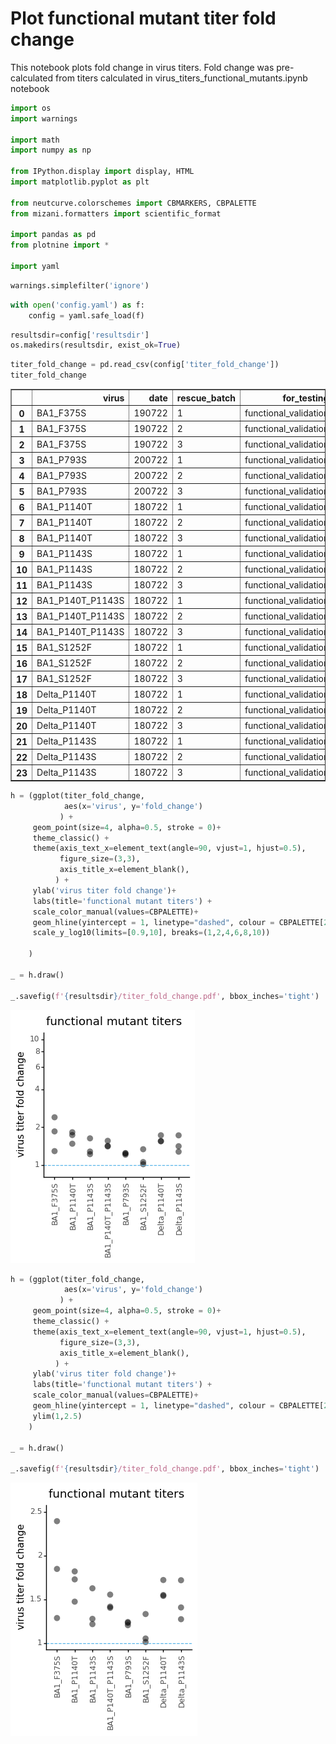 # Plot functional mutant titer fold change

This notebook plots fold change in virus titers. 
Fold change was pre-calculated from titers calculated in virus_titers_functional_mutants.ipynb notebook


```python
import os
import warnings

import math
import numpy as np 

from IPython.display import display, HTML
import matplotlib.pyplot as plt

from neutcurve.colorschemes import CBMARKERS, CBPALETTE
from mizani.formatters import scientific_format

import pandas as pd
from plotnine import *

import yaml
```


```python
warnings.simplefilter('ignore')
```


```python
with open('config.yaml') as f:
    config = yaml.safe_load(f)
```


```python
resultsdir=config['resultsdir']
os.makedirs(resultsdir, exist_ok=True)
```


```python
titer_fold_change = pd.read_csv(config['titer_fold_change'])
titer_fold_change
```




<div>
<style scoped>
    .dataframe tbody tr th:only-of-type {
        vertical-align: middle;
    }

    .dataframe tbody tr th {
        vertical-align: top;
    }

    .dataframe thead th {
        text-align: right;
    }
</style>
<table border="1" class="dataframe">
  <thead>
    <tr style="text-align: right;">
      <th></th>
      <th>virus</th>
      <th>date</th>
      <th>rescue_batch</th>
      <th>for_testing</th>
      <th>RLUperuL</th>
      <th>WT_titers</th>
      <th>fold_change</th>
    </tr>
  </thead>
  <tbody>
    <tr>
      <th>0</th>
      <td>BA1_F375S</td>
      <td>190722</td>
      <td>1</td>
      <td>functional_validation</td>
      <td>9.230974e+05</td>
      <td>4.996201e+05</td>
      <td>1.847599</td>
    </tr>
    <tr>
      <th>1</th>
      <td>BA1_F375S</td>
      <td>190722</td>
      <td>2</td>
      <td>functional_validation</td>
      <td>6.427330e+05</td>
      <td>4.996201e+05</td>
      <td>1.286443</td>
    </tr>
    <tr>
      <th>2</th>
      <td>BA1_F375S</td>
      <td>190722</td>
      <td>3</td>
      <td>functional_validation</td>
      <td>1.195813e+06</td>
      <td>4.996201e+05</td>
      <td>2.393444</td>
    </tr>
    <tr>
      <th>3</th>
      <td>BA1_P793S</td>
      <td>200722</td>
      <td>1</td>
      <td>functional_validation</td>
      <td>1.365625e+06</td>
      <td>1.133708e+06</td>
      <td>1.204566</td>
    </tr>
    <tr>
      <th>4</th>
      <td>BA1_P793S</td>
      <td>200722</td>
      <td>2</td>
      <td>functional_validation</td>
      <td>1.232795e+06</td>
      <td>1.001413e+06</td>
      <td>1.231055</td>
    </tr>
    <tr>
      <th>5</th>
      <td>BA1_P793S</td>
      <td>200722</td>
      <td>3</td>
      <td>functional_validation</td>
      <td>1.275231e+06</td>
      <td>1.027659e+06</td>
      <td>1.240909</td>
    </tr>
    <tr>
      <th>6</th>
      <td>BA1_P1140T</td>
      <td>180722</td>
      <td>1</td>
      <td>functional_validation</td>
      <td>7.436016e+05</td>
      <td>4.087164e+05</td>
      <td>1.819358</td>
    </tr>
    <tr>
      <th>7</th>
      <td>BA1_P1140T</td>
      <td>180722</td>
      <td>2</td>
      <td>functional_validation</td>
      <td>7.144444e+05</td>
      <td>4.848001e+05</td>
      <td>1.473689</td>
    </tr>
    <tr>
      <th>8</th>
      <td>BA1_P1140T</td>
      <td>180722</td>
      <td>3</td>
      <td>functional_validation</td>
      <td>8.939412e+05</td>
      <td>5.172177e+05</td>
      <td>1.728366</td>
    </tr>
    <tr>
      <th>9</th>
      <td>BA1_P1143S</td>
      <td>180722</td>
      <td>1</td>
      <td>functional_validation</td>
      <td>6.646749e+05</td>
      <td>4.087164e+05</td>
      <td>1.626250</td>
    </tr>
    <tr>
      <th>10</th>
      <td>BA1_P1143S</td>
      <td>180722</td>
      <td>2</td>
      <td>functional_validation</td>
      <td>5.898170e+05</td>
      <td>4.848001e+05</td>
      <td>1.216619</td>
    </tr>
    <tr>
      <th>11</th>
      <td>BA1_P1143S</td>
      <td>180722</td>
      <td>3</td>
      <td>functional_validation</td>
      <td>6.604765e+05</td>
      <td>5.172177e+05</td>
      <td>1.276980</td>
    </tr>
    <tr>
      <th>12</th>
      <td>BA1_P140T_P1143S</td>
      <td>180722</td>
      <td>1</td>
      <td>functional_validation</td>
      <td>6.352270e+05</td>
      <td>4.087164e+05</td>
      <td>1.554200</td>
    </tr>
    <tr>
      <th>13</th>
      <td>BA1_P140T_P1143S</td>
      <td>180722</td>
      <td>2</td>
      <td>functional_validation</td>
      <td>6.802035e+05</td>
      <td>4.848001e+05</td>
      <td>1.403060</td>
    </tr>
    <tr>
      <th>14</th>
      <td>BA1_P140T_P1143S</td>
      <td>180722</td>
      <td>3</td>
      <td>functional_validation</td>
      <td>7.326845e+05</td>
      <td>5.172177e+05</td>
      <td>1.416588</td>
    </tr>
    <tr>
      <th>15</th>
      <td>BA1_S1252F</td>
      <td>180722</td>
      <td>1</td>
      <td>functional_validation</td>
      <td>5.444239e+05</td>
      <td>4.087164e+05</td>
      <td>1.332033</td>
    </tr>
    <tr>
      <th>16</th>
      <td>BA1_S1252F</td>
      <td>180722</td>
      <td>2</td>
      <td>functional_validation</td>
      <td>5.102484e+05</td>
      <td>4.848001e+05</td>
      <td>1.052492</td>
    </tr>
    <tr>
      <th>17</th>
      <td>BA1_S1252F</td>
      <td>180722</td>
      <td>3</td>
      <td>functional_validation</td>
      <td>5.232961e+05</td>
      <td>5.172177e+05</td>
      <td>1.011752</td>
    </tr>
    <tr>
      <th>18</th>
      <td>Delta_P1140T</td>
      <td>180722</td>
      <td>1</td>
      <td>functional_validation</td>
      <td>2.044512e+06</td>
      <td>1.319633e+06</td>
      <td>1.549303</td>
    </tr>
    <tr>
      <th>19</th>
      <td>Delta_P1140T</td>
      <td>180722</td>
      <td>2</td>
      <td>functional_validation</td>
      <td>1.712281e+06</td>
      <td>1.112373e+06</td>
      <td>1.539305</td>
    </tr>
    <tr>
      <th>20</th>
      <td>Delta_P1140T</td>
      <td>180722</td>
      <td>3</td>
      <td>functional_validation</td>
      <td>2.270375e+06</td>
      <td>1.319245e+06</td>
      <td>1.720966</td>
    </tr>
    <tr>
      <th>21</th>
      <td>Delta_P1143S</td>
      <td>180722</td>
      <td>1</td>
      <td>functional_validation</td>
      <td>1.679984e+06</td>
      <td>1.319633e+06</td>
      <td>1.273069</td>
    </tr>
    <tr>
      <th>22</th>
      <td>Delta_P1143S</td>
      <td>180722</td>
      <td>2</td>
      <td>functional_validation</td>
      <td>1.911510e+06</td>
      <td>1.112373e+06</td>
      <td>1.718408</td>
    </tr>
    <tr>
      <th>23</th>
      <td>Delta_P1143S</td>
      <td>180722</td>
      <td>3</td>
      <td>functional_validation</td>
      <td>1.856691e+06</td>
      <td>1.319245e+06</td>
      <td>1.407389</td>
    </tr>
  </tbody>
</table>
</div>




```python
h = (ggplot(titer_fold_change, 
            aes(x='virus', y='fold_change')
           ) +
     geom_point(size=4, alpha=0.5, stroke = 0)+
     theme_classic() +
     theme(axis_text_x=element_text(angle=90, vjust=1, hjust=0.5),
           figure_size=(3,3),
           axis_title_x=element_blank(),
          ) +
     ylab('virus titer fold change')+
     labs(title='functional mutant titers') +
     scale_color_manual(values=CBPALETTE)+
     geom_hline(yintercept = 1, linetype="dashed", colour = CBPALETTE[2])+
     scale_y_log10(limits=[0.9,10], breaks=(1,2,4,6,8,10))

    )

_ = h.draw()

_.savefig(f'{resultsdir}/titer_fold_change.pdf', bbox_inches='tight')

```


    
![png](functional_virus_titer_fold_change_files/functional_virus_titer_fold_change_7_0.png)
    



```python
h = (ggplot(titer_fold_change, 
            aes(x='virus', y='fold_change')
           ) +
     geom_point(size=4, alpha=0.5, stroke = 0)+
     theme_classic() +
     theme(axis_text_x=element_text(angle=90, vjust=1, hjust=0.5),
           figure_size=(3,3),
           axis_title_x=element_blank(),
          ) +
     ylab('virus titer fold change')+
     labs(title='functional mutant titers') +
     scale_color_manual(values=CBPALETTE)+
     geom_hline(yintercept = 1, linetype="dashed", colour = CBPALETTE[2])+
     ylim(1,2.5)
    )

_ = h.draw()

_.savefig(f'{resultsdir}/titer_fold_change.pdf', bbox_inches='tight')

```


    
![png](functional_virus_titer_fold_change_files/functional_virus_titer_fold_change_8_0.png)
    



```python

```
